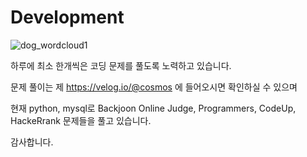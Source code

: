 # Development
![dog_wordcloud1](https://user-images.githubusercontent.com/82144756/116040687-4c03d180-a6a7-11eb-8858-ad6a19b1f3f3.png)

하루에 최소 한개씩은 코딩 문제를 풀도록 노력하고 있습니다.

문제 풀이는 제 https://velog.io/@cosmos 에 들어오시면 확인하실 수 있으며

현재 python, mysql로 Backjoon Online Judge, Programmers, CodeUp, HackeRrank 문제들을 풀고 있습니다.

감사합니다.
